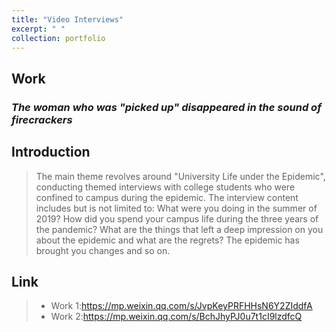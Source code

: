 ```yaml
---
title: "Video Interviews"
excerpt: " "
collection: portfolio
---
```


## Work
### *The woman who was "picked up" disappeared in the sound of firecrackers*

## Introduction
> The main theme revolves around "University Life under the Epidemic", conducting themed interviews with college students who were confined to campus during the epidemic. The interview content includes but is not limited to: What were you doing in the summer of 2019? How did you spend your campus life during the three years of the pandemic? What are the things that left a deep impression on you about the epidemic and what are the regrets? The epidemic has brought you changes and so on.

## Link
> * Work 1:https://mp.weixin.qq.com/s/JvpKeyPRFHHsN6Y2ZIddfA
> * Work 2:https://mp.weixin.qq.com/s/BchJhyPJ0u7t1cI9lzdfcQ
